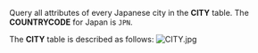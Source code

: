 Query all attributes of every Japanese city in the __CITY__ table. The __COUNTRYCODE__ for Japan is `JPN`.

The __CITY__ table is described as follows:
![CITY.jpg](https://s3.amazonaws.com/hr-challenge-images/8137/1449729804-f21d187d0f-CITY.jpg)